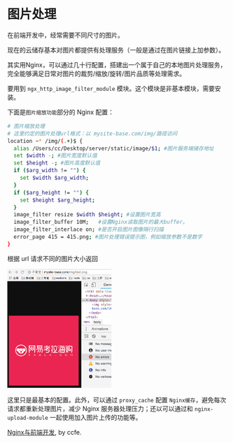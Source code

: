 # 图片处理

在前端开发中，经常需要不同尺寸的图片。

现在的云储存基本对图片都提供有处理服务（一般是通过在图片链接上加参数）。

其实用Nginx，可以通过几十行配置，搭建出一个属于自己的本地图片处理服务，完全能够满足日常对图片的裁剪/缩放/旋转/图片品质等处理需求。

要用到 `ngx_http_image_filter_module` 模块。这个模块是非基本模块，需要安装。

下面是`图片缩放功能`部分的 Nginx 配置：

```bash
# 图片缩放处理
# 这里约定的图片处理url格式：以 mysite-base.com/img/路径访问
location ~* /img/(.+)$ {
  alias /Users/cc/Desktop/server/static/image/$1; #图片服务端储存地址
  set $width -; #图片宽度默认值
  set $height -; #图片高度默认值
  if ($arg_width != "") {
    set $width $arg_width;
  }
  if ($arg_height != "") {
    set $height $arg_height;
  }
  image_filter resize $width $height; #设置图片宽高
  image_filter_buffer 10M;   #设置Nginx读取图片的最大buffer。
  image_filter_interlace on; #是否开启图片图像隔行扫描
  error_page 415 = 415.png; #图片处理错误提示图，例如缩放参数不是数字
}
```

根据 url 请求不同的图片大小返回

![](./media/nginx-3.gif)

这里只是最基本的配置。此外，可以通过 `proxy_cache` 配置 `Nginx缓存`，避免每次请求都重新处理图片，减少 Nginx 服务器处理压力；还以可以通过和 `nginx-upload-module` 一起使用加入图片上传的功能等。

[Nginx与前端开发](https://juejin.im/post/5bacbd395188255c8d0fd4b2), by ccfe.